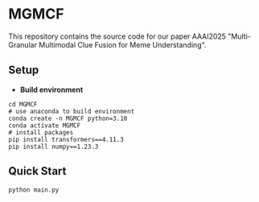 # MGMCF

This repository contains the source code for our paper AAAI2025 "Multi-Granular Multimodal Clue Fusion for Meme Understanding". 

## Setup
- **Build environment**
```
cd MGMCF
# use anaconda to build environment 
conda create -n MGMCF python=3.10
conda activate MGMCF
# install packages
pip install transformers==4.11.3
pip install numpy==1.23.3
```

## Quick Start

```
python main.py
```
